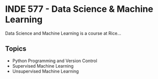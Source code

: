 # INDE 577 - Data Science & Machine Learning

Data Science and Machine Learning is a course at Rice...

## Topics

* Python Programming and Version Control
* Supervised Machine Learning
* Unsupervised Machine Learning